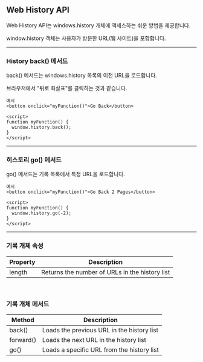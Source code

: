 ## Web History API

Web History API는 windows.history 개체에 액세스하는 쉬운 방법을 제공합니다.

window.history 객체는 사용자가 방문한 URL(웹 사이트)을 포함합니다.

---

### History back() 메서드

back() 메서드는 windows.history 목록의 이전 URL을 로드합니다.

브라우저에서 "뒤로 화살표"를 클릭하는 것과 같습니다.

    예시
    <button onclick="myFunction()">Go Back</button>

    <script>
    function myFunction() {
      window.history.back();
    }
    </script>

---

### 히스토리 go() 메서드

go() 메서드는 기록 목록에서 특정 URL을 로드합니다.

    예시
    <button onclick="myFunction()">Go Back 2 Pages</button>

    <script>
    function myFunction() {
      window.history.go(-2);
    }
    </script>

---

### 기록 개체 속성

| Property | Description                                    |
| -------- | ---------------------------------------------- |
| length   | Returns the number of URLs in the history list |

<br />

### 기록 개체 메서드

| Method    | Description                                |
| --------- | ------------------------------------------ |
| back()    | Loads the previous URL in the history list |
| forward() | Loads the next URL in the history list     |
| go()      | Loads a specific URL from the history list |
